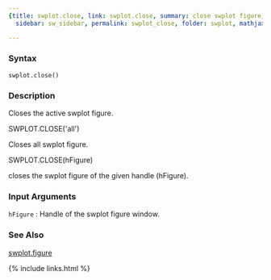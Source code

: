 ```yaml
---
{title: swplot.close, link: swplot.close, summary: close swplot figure, keywords: sample,
  sidebar: sw_sidebar, permalink: swplot_close, folder: swplot, mathjax: 'true'}

---
```


### Syntax

`swplot.close()`

### Description

Closes the active swplot figure.
 
SWPLOT.CLOSE('all')
 
Closes all swplot figure.
 
SWPLOT.CLOSE(hFigure)
 
closes the swplot figure of the given handle (hFigure).
 

### Input Arguments

`hFigure`
: Handle of the swplot figure window.

### See Also

[swplot.figure](swplot_figure)

{% include links.html %}
